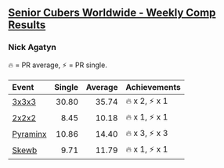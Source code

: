 <style>table {white-space: nowrap;}</style>

## [Senior Cubers Worldwide - Weekly Comp Results](/scw-comp/results/)
### Nick Agatyn

<span style="white-space: nowrap;">🔥 = PR average</span>, <span style="white-space: nowrap;">⚡ = PR single</span>.

| Event | Single | Average | Achievements|
| :-- | --: | --: | :-- |
| [3x3x3](333.md) | 30.80 | 35.74 | 🔥 x 2, ⚡ x 1 |
| [2x2x2](222.md) | 8.45 | 10.18 | 🔥 x 1, ⚡ x 1 |
| [Pyraminx](pyram.md) | 10.86 | 14.40 | 🔥 x 3, ⚡ x 3 |
| [Skewb](skewb.md) | 9.71 | 11.79 | 🔥 x 1, ⚡ x 1 |

<!-- Global site tag (gtag.js) - Google Analytics -->
<script async src="https://www.googletagmanager.com/gtag/js?id=UA-86348435-3"></script>
<script>window.dataLayer = window.dataLayer || []; function gtag() {dataLayer.push(arguments);} gtag('js', new Date()); gtag('config', 'UA-86348435-3');</script>
